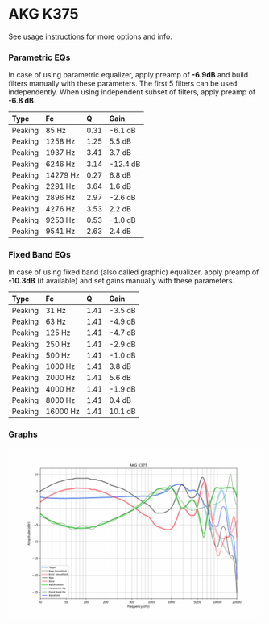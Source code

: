 # AKG K375
See [usage instructions](https://github.com/jaakkopasanen/AutoEq#usage) for more options and info.

### Parametric EQs
In case of using parametric equalizer, apply preamp of **-6.9dB** and build filters manually
with these parameters. The first 5 filters can be used independently.
When using independent subset of filters, apply preamp of **-6.8 dB**.

| Type    | Fc       |    Q | Gain     |
|:--------|:---------|:-----|:---------|
| Peaking | 85 Hz    | 0.31 | -6.1 dB  |
| Peaking | 1258 Hz  | 1.25 | 5.5 dB   |
| Peaking | 1937 Hz  | 3.41 | 3.7 dB   |
| Peaking | 6246 Hz  | 3.14 | -12.4 dB |
| Peaking | 14279 Hz | 0.27 | 6.8 dB   |
| Peaking | 2291 Hz  | 3.64 | 1.6 dB   |
| Peaking | 2896 Hz  | 2.97 | -2.6 dB  |
| Peaking | 4276 Hz  | 3.53 | 2.2 dB   |
| Peaking | 9253 Hz  | 0.53 | -1.0 dB  |
| Peaking | 9541 Hz  | 2.63 | 2.4 dB   |

### Fixed Band EQs
In case of using fixed band (also called graphic) equalizer, apply preamp of **-10.3dB**
(if available) and set gains manually with these parameters.

| Type    | Fc       |    Q | Gain    |
|:--------|:---------|:-----|:--------|
| Peaking | 31 Hz    | 1.41 | -3.5 dB |
| Peaking | 63 Hz    | 1.41 | -4.9 dB |
| Peaking | 125 Hz   | 1.41 | -4.7 dB |
| Peaking | 250 Hz   | 1.41 | -2.9 dB |
| Peaking | 500 Hz   | 1.41 | -1.0 dB |
| Peaking | 1000 Hz  | 1.41 | 3.8 dB  |
| Peaking | 2000 Hz  | 1.41 | 5.6 dB  |
| Peaking | 4000 Hz  | 1.41 | -1.9 dB |
| Peaking | 8000 Hz  | 1.41 | 0.4 dB  |
| Peaking | 16000 Hz | 1.41 | 10.1 dB |

### Graphs
![](./AKG%20K375.png)